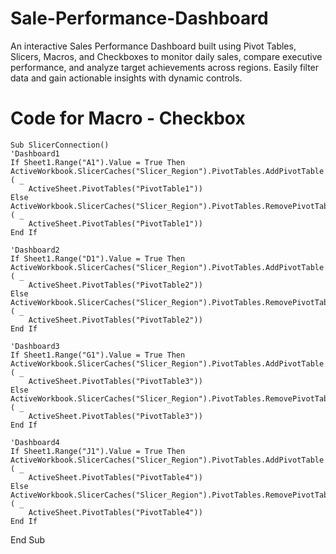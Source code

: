 # Sale-Performance-Dashboard
An interactive Sales Performance Dashboard built using Pivot Tables, Slicers, Macros, and Checkboxes to monitor daily sales, compare executive performance, and analyze target achievements across regions. Easily filter data and gain actionable insights with dynamic controls.

# Code for Macro - Checkbox

    Sub SlicerConnection()
    'Dashboard1
    If Sheet1.Range("A1").Value = True Then
    ActiveWorkbook.SlicerCaches("Slicer_Region").PivotTables.AddPivotTable ( _
        ActiveSheet.PivotTables("PivotTable1"))
    Else
    ActiveWorkbook.SlicerCaches("Slicer_Region").PivotTables.RemovePivotTable ( _
        ActiveSheet.PivotTables("PivotTable1"))
    End If
    
    'Dashboard2
    If Sheet1.Range("D1").Value = True Then
    ActiveWorkbook.SlicerCaches("Slicer_Region").PivotTables.AddPivotTable ( _
        ActiveSheet.PivotTables("PivotTable2"))
    Else
    ActiveWorkbook.SlicerCaches("Slicer_Region").PivotTables.RemovePivotTable ( _
        ActiveSheet.PivotTables("PivotTable2"))
    End If
    
    'Dashboard3
    If Sheet1.Range("G1").Value = True Then
    ActiveWorkbook.SlicerCaches("Slicer_Region").PivotTables.AddPivotTable ( _
        ActiveSheet.PivotTables("PivotTable3"))
    Else
    ActiveWorkbook.SlicerCaches("Slicer_Region").PivotTables.RemovePivotTable ( _
        ActiveSheet.PivotTables("PivotTable3"))
    End If
    
    'Dashboard4
    If Sheet1.Range("J1").Value = True Then
    ActiveWorkbook.SlicerCaches("Slicer_Region").PivotTables.AddPivotTable ( _
        ActiveSheet.PivotTables("PivotTable4"))
    Else
    ActiveWorkbook.SlicerCaches("Slicer_Region").PivotTables.RemovePivotTable ( _
        ActiveSheet.PivotTables("PivotTable4"))
    End If
End Sub
